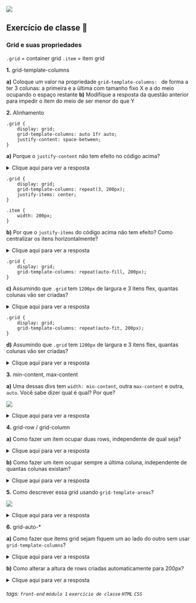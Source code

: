![](https://i.imgur.com/xG74tOh.png)

## Exercício de classe 🏫

### Grid e suas propriedades


`.grid` = container grid
`.item` = item grid

**1.** grid-template-columns

**a)** Coloque um valor na propriedade `grid-template-columns: ` de forma a ter 3 colunas: a primeira e a última com tamanho fixo X e a do meio ocupando o espaço restante
**b)** Modifique a resposta da questão anterior para impedir o item do meio de ser menor do que Y

**2.** Alinhamento

```css=
.grid {
    display: grid;
    grid-template-columns: auto 1fr auto;
    justify-content: space-between;
}
```

**a)** Porque o `justify-content` não tem efeito no código acima?

<details>
    <summary>Clique aqui para ver a resposta</summary>         Porque as colunas já ocupam todo o espaço disponível, não sobrando nada pra alinhar.
</details>

```css=
.grid {
    display: grid;
    grid-template-columns: repeat(3, 200px);
    justify-items: center;
}

.item {
    width: 200px;
}
```

**b)** Por que o `justify-items` do código acima não tem efeito? Como centralizar os itens horizontalmente?

<details>
    <summary>Clique aqui para ver a resposta</summary>         Porque não tem espaço vazio nas colunas, já que elas tem o mesmo tamanho que os itens, de forma que não sobra espaço para alinhar. para centralizar, usa-se `justify-content: center`
</details>

```css=
.grid {
    display: grid;
    grid-template-columns: repeat(auto-fill, 200px);
}
```

**c)** Assumindo que `.grid` tem `1200px` de largura e 3 itens flex, quantas colunas vão ser criadas?

<details>
    <summary>Clique aqui para ver a resposta</summary>  6       
</details>

```css=
.grid {
    display: grid;
    grid-template-columns: repeat(auto-fit, 200px);
}
```

**d)** Assumindo que `.grid` tem `1200px` de largura e 3 itens flex, quantas colunas vão ser criadas?

<details>
    <summary>Clique aqui para ver a resposta</summary>  3       
</details>


**3.** min-content, max-content

**a)** Uma dessas divs tem `width: min-content`, outra `max-content` e outra, `auto`. Você sabe dizer qual é qual? Por que?

![](https://i.imgur.com/1y0ImO1.png)

<details>
    <summary>Clique aqui para ver a resposta</summary>  Ordem: max, min, auto      
</details>

**4.** grid-row / grid-column

**a)** Como fazer um item ocupar duas rows, independente de qual seja?
<details>
    <summary>Clique aqui para ver a resposta</summary>  <code>grid-row-end: span 2</code>
</details>

**b)** Como fazer um item ocupar sempre a última coluna, independente de quantas colunas existam?
<details>
    <summary>Clique aqui para ver a resposta</summary>  <code>grid-column-start: -1</code>
</details>

**5.** Como descrever essa grid usando `grid-template-areas`?

![](https://i.imgur.com/KV8zLgL.png)

<details>
    <summary>Clique aqui para ver a resposta</summary>  <code>grid-template-areas: "photo title" "photo text" "footer footer"</code>
</details>

**6.** grid-auto-*

**a)** Como fazer que items grid sejam fiquem um ao lado do outro sem usar `grid-template-columns`?

<details>
    <summary>Clique aqui para ver a resposta</summary>  <code>grid-auto-flow: column</code>
</details>

**b)** Como alterar a altura de rows criadas automaticamente para 200px?

<details>
    <summary>Clique aqui para ver a resposta</summary>  <code>grid-auto-rows: 200px</code>
</details>

###### tags: `front-end` `módulo 1` `exercício de classe` `HTML` `CSS`